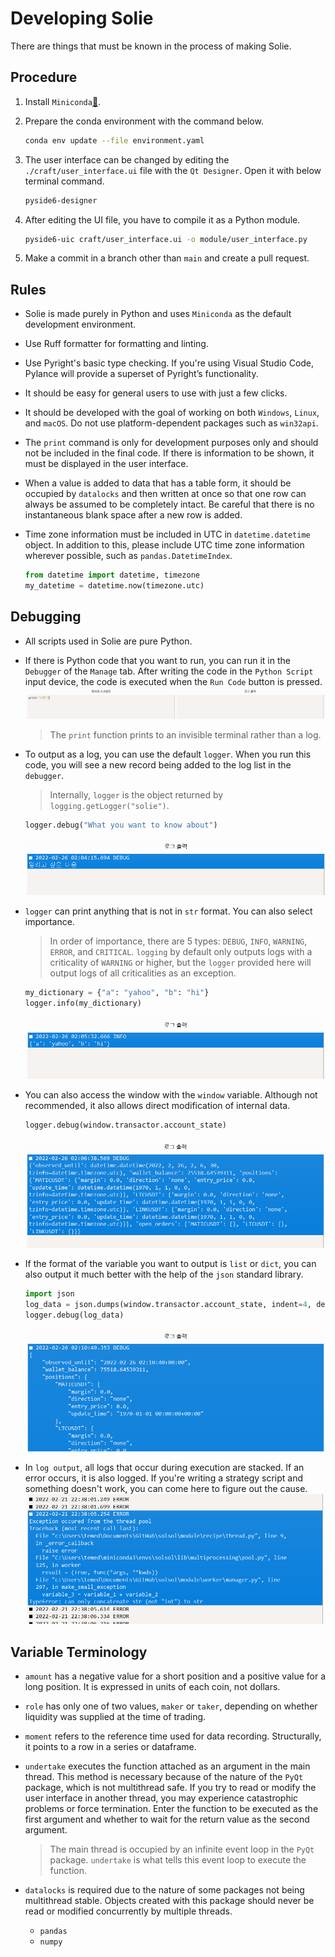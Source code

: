 # Developing Solie

There are things that must be known in the process of making Solie.

## Procedure

1. Install `Miniconda`[🔗](https://docs.conda.io/en/latest/miniconda.html).
2. Prepare the conda environment with the command below.

   ```bash
   conda env update --file environment.yaml
   ```

3. The user interface can be changed by editing the `./craft/user_interface.ui` file with the `Qt Designer`. Open it with below terminal command.

   ```bash
   pyside6-designer
   ```

4. After editing the UI file, you have to compile it as a Python module.

   ```bash
   pyside6-uic craft/user_interface.ui -o module/user_interface.py
   ```

5. Make a commit in a branch other than `main` and create a pull request.

## Rules

- Solie is made purely in Python and uses `Miniconda` as the default development environment.
- Use Ruff formatter for formatting and linting.
- Use Pyright's basic type checking. If you're using Visual Studio Code, Pylance will provide a superset of Pyright’s functionality.
- It should be easy for general users to use with just a few clicks.
- It should be developed with the goal of working on both `Windows`, `Linux`, and `macOS`. Do not use platform-dependent packages such as `win32api`.
- The `print` command is only for development purposes only and should not be included in the final code. If there is information to be shown, it must be displayed in the user interface.
- When a value is added to data that has a table form, it should be occupied by `datalocks` and then written at once so that one row can always be assumed to be completely intact. Be careful that there is no instantaneous blank space after a new row is added.
- Time zone information must be included in UTC in `datetime.datetime` object. In addition to this, please include UTC time zone information wherever possible, such as `pandas.DatetimeIndex`.

  ```python
  from datetime import datetime, timezone
  my_datetime = datetime.now(timezone.utc)
  ```

## Debugging

- All scripts used in Solie are pure Python.

- If there is Python code that you want to run, you can run it in the `Debugger` of the `Manage` tab. After writing the code in the `Python Script` input device, the code is executed when the `Run Code` button is pressed.
  ![](assets/example_005.png)

  > The `print` function prints to an invisible terminal rather than a log.

- To output as a log, you can use the default `logger`. When you run this code, you will see a new record being added to the log list in the `debugger`.

  > Internally, `logger` is the object returned by `logging.getLogger("solie")`.

  ```python
  logger.debug("What you want to know about")
  ```

  ![](assets/example_031.png)

- `logger` can print anything that is not in `str` format. You can also select importance.

  > In order of importance, there are 5 types: `DEBUG`, `INFO`, `WARNING`, `ERROR`, and `CRITICAL`. `logging` by default only outputs logs with a criticality of `WARNING` or higher, but the `logger` provided here will output logs of all criticalities as an exception.

  ```python
  my_dictionary = {"a": "yahoo", "b": "hi"}
  logger.info(my_dictionary)
  ```

  ![](assets/example_032.png)

- You can also access the window with the `window` variable. Although not recommended, it also allows direct modification of internal data.

  ```python
  logger.debug(window.transactor.account_state)
  ```

  ![](assets/example_033.png)

- If the format of the variable you want to output is `list` or `dict`, you can also output it much better with the help of the `json` standard library.

  ```python
  import json
  log_data = json.dumps(window.transactor.account_state, indent=4, default=str)
  logger.debug(log_data)
  ```

  ![](assets/example_034.png)

- In `log output`, all logs that occur during execution are stacked. If an error occurs, it is also logged. If you're writing a strategy script and something doesn't work, you can come here to figure out the cause.
  ![](assets/example_006.png)

## Variable Terminology

- `amount` has a negative value for a short position and a positive value for a long position. It is expressed in units of each coin, not dollars.
- `role` has only one of two values, `maker` or `taker`, depending on whether liquidity was supplied at the time of trading.
- `moment` refers to the reference time used for data recording. Structurally, it points to a row in a series or dataframe.
- `undertake` executes the function attached as an argument in the main thread. This method is necessary because of the nature of the `PyQt` package, which is not multithread safe. If you try to read or modify the user interface in another thread, you may experience catastrophic problems or force termination. Enter the function to be executed as the first argument and whether to wait for the return value as the second argument.

  > The main thread is occupied by an infinite event loop in the `PyQt` package. `undertake` is what tells this event loop to execute the function.

- `datalocks` is required due to the nature of some packages not being multithread stable. Objects created with this package should never be read or modified concurrently by multiple threads.
  - `pandas`
  - `numpy`
